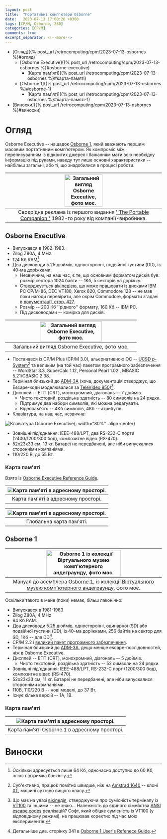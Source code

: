 ```yaml
---
layout: post
title:  "Портативні комп'ютери Osborne"
date:   2023-07-13 17:00:20 +0300
tags: [CP/M, Osborne, Z80]
categories: [CP/M]
comments: true
excerpt_separator: <!--more-->
---
```


- [Огляд]({% post_url /retrocomputing/cpm/2023-07-13-osbornes %}#огляд)
  - [Osborne Executive]({% post_url /retrocomputing/cpm/2023-07-13-osbornes %}#osborne-executive)
    - [Карта пам'яті]({% post_url /retrocomputing/cpm/2023-07-13-osbornes %}#карта-памяті)
  - [Osborne 1]({% post_url /retrocomputing/cpm/2023-07-13-osbornes %}#osborne-1)
    - [Карта пам'яті]({% post_url /retrocomputing/cpm/2023-07-13-osbornes %}#карта-памяті-1)   
- [Виноски]({% post_url /retrocomputing/cpm/2023-07-13-osbornes %}#виноски)


# Огляд

Osborne Executive -- нащадок [Osborne 1](https://en.wikipedia.org/wiki/Osborne_1), який вважають першим масовим портативним комп'ютером. Як компроміс між переписуванням із відкритих джерел і бажанням мати всю необхідну інформацію під руками, наведу тут лише основні характеристики -- найбільш загальні, або ті, що знадобилися в процесі роботи.  

<!--more-->

| <img src="/retrocomputing/cpm/pics/osbe_magazine.jpg" width="50%"  title="Загальний вигляд Osborne Executive, фото моє." alt="Загальний вигляд Osborne Executive, фото моє." style="text-align: center;"> |
|:--------------------------------------------------:|
| Своєрідна реклама із першого видання [''The Portable Companion''](https://archive.org/details/PortableCompanion19820607) 1982-го року від компанії-виробника. |

## Osborne Executive

- Випускався в 1982-1983.
- Zilog Z80A, 4 MHz.
- 124 Кб RAM[^2].
- Два дисководи 5.25 дюймів, односторонні, подвійної густини (DD), із 40-ма доріжками. 
  - Незвичним, на наш час, є те, що основним форматом дисків був: розмір сектора 1024 байти -- 1Кб, 5 секторів на доріжку. 
  - Стверджується [вікіпедією](https://en.wikipedia.org/wiki/Osborne_Executive#Compatibility), що може працювати із дисками IBM PC CP/M-86, DEC VT180, Xerox 820, Commodore 128 -- не мав поки нагоди перевірити, але окрім Commodore, формати згадані в [документації, стор. 427](/retrocomputing//cpm/files/3F00186-00_ExecutiveRef_1983.pdf).
  - Розмір -- 200 Кб ''рідного'' формату, 160 Кб -- IBM PC.
  - Під дисководами -- комірка для дисків. 

| <img src="/retrocomputing/cpm/pics/osborne_executive_draft_photo.jpg" width="70%"   title="Загальний вигляд Osborne Executive, фото моє." alt="Загальний вигляд Osborne Executive, фото моє." style="text-align: center;"> |
|:--------------------------------------------------:|
| Загальний вигляд Osborne Executive, фото моє. |

 - Постачався із CP/M Plus (CP/M 3.0), альернативною ОС -- [UCSD p-System](https://en.wikipedia.org/wiki/UCSD_Pascal)[^3] та великим (на той час) пакетом програмного забезпечення -- WordStar 3.3, SuperCalc 1.12, Personal Pearl 1.02 , MBASIC 5.21/CBASIC 2.38.
 - Термінал близький до [ADM-3A](https://en.wikipedia.org/wiki/ADM-3A) (хоча, документація стверджує, що Escape-коди моделювалися за [TeleVideo 950](http://terminals-wiki.org/wiki/index.php/TeleVideo_950))[^4].
 - Дисплей -- ЕПТ (CRT), монохромний, діагональ -- 7 дюймів.
   - Чисто текстовий, роздільна здатність -- 80 символів на 24 рядки. 
   - Підтримує два набори символів, які можна редагувати.
   - Відеопам'ять -- 4Кб символів, 4Кб -- атрибутів.
 - Клавіатура, на наш час, незвична:
  
 ![Клавіатура Osborne Executive](/retrocomputing/cpm/pics/osbe_kbd_draft_photo.jpg){: width="80%" .align-center}
  
 - Зовнішні під'єднання: IEEE-488/LPT, два  RS-232-С порти (2400/1200/300 бод), композитне відео (RS-470).
 - 52x23x33 см, 13 кг. Батареї не передбачені, але ніби випускалися сторонніми компаніями.
 - 110/220 В, до 55 Вт.
<!--- Desolation -- Занадто нова, але див. https://forum.vcfed.org/index.php?threads/in-search-of-a-legendary-game-for-osborne.1240932/ -->

### Карта пам'яті

Взято із [Osborne Executive Reference Guide](/retrocomputing/cpm/files/3F00186-00_ExecutiveRef_1983.pdf).

| <img src="/retrocomputing/cpm/pics/osbe_memmap1.png" title="Карта пам'яті в адресному просторі." alt="Карта пам'яті в адресному просторі." style="text-align: center;"> |
|:--------------------------------------------------:|
| Карта пам'яті в адресному просторі. |

| <img src="/retrocomputing/cpm/pics/osbe_memmap2.png" title="Карта пам'яті в адресному просторі." alt="Карта пам'яті в адресному просторі." style="text-align: center;"> |
|:--------------------------------------------------:|
| Глобальна карта пам'яті. |


## Osborne 1


| <img src="/retrocomputing/cpm/pics/osb1_frank.jpg" width="70%" title="Osborne 1 із колекції Віртуального музею комп'ютерного андеграунду, фото моє." alt="Osborne 1 із колекції Віртуального музею комп'ютерного андеграунду, фото моє." style="text-align: center;"> |
|:--------------------------------------------------:|
| Мануал до асемблера [Osborne 1](https://en.wikipedia.org/wiki/Osborne_1), із колекції [Віртуального музею комп'ютерного андеграунду](https://www.facebook.com/retro.pc.net), фото моє. |

 Оскільки такого в мене (поки) немає, більш лаконічно:

- Випускався в 1981-1983
- Zilog Z80A, 4 MHz
- 64 Кб RAM.
- Два дисководи 5.25 дюймів, односторонні, одинарної (SD) або подвійної густини (DD), із 40-ма доріжками, 256 байтів на сектор для SD, 1Кб -- для DD[^5]. 
- CP/M 2.2 і [великий пакет програмного забезпечення](https://en.wikipedia.org/wiki/Osborne_1#Software).
- Термінал близький до [ADM-3A](https://en.wikipedia.org/wiki/ADM-3A), дещо менше escape-послідовностей, ніж в Osborne Executive.
 - Дисплей -- ЕПТ (CRT), монохромний, діагональ -- 5 дюймів.
   - Чисто текстовий, роздільна здатність -- 52 символи на 24 рядки. 
 - Зовнішні під'єднання: IEEE-488/LPT, RS-232-С порт (1200/300 бод), композитне відео (RS-470).
 - 52x23x33 см, 11 кг. Батареї не передбачені, але ніби випускалися сторонніми компаніями.
 - 110В, 110/220 В -- нові моделі, до 37 Вт.
 - Існує кілька версій -- 1A, 1B.

### Карта пам'яті

| <img src="/retrocomputing/cpm/pics/osb1_memmap1.png" title="Карта пам'яті в адресному просторі." alt="Карта пам'яті в адресному просторі." style="text-align: center;"> |
|:--------------------------------------------------:|
| Карта пам'яті Osborne 1 в адресному просторі. |


# Виноски 

[^2]: Оскільки адресується лише 64 Кб, одночасно доступно до 60 Кб, плюс підтримка банкінгу. 

[^3]: Суб'єктивно, працює помітно швидше, ніж на [Amstrad 1640](https://en.wikipedia.org/wiki/PC1512) -- клоні [XT](https://en.wikipedia.org/wiki/IBM_Personal_Computer_XT), машині суттєво вищого класу.

[^4]: Що має на увазі [вікіпедія](https://en.wikipedia.org/wiki/Osborne_Executive#Compatibility), стверджуючи про сумісність терміналу із [VT100](https://en.wikipedia.org/wiki/Hazeltine_1500) та іншими -- не знаю... Належність до єдиного сімейства [ANSI escape codes](https://en.wikipedia.org/wiki/ANSI_escape_code) реалізацій? Софт, який обіцяє сумісність із VT100 (у відповідному режимі), не працював коректно під час моїх експериментів.

[^5]: Детальніше див. сторінку 341 в [Osborne 1 User's Refenece Guide](/retrocomputing/cpm/files/Osborne_1_Users_Reference_Guide_1981.pdf).
  